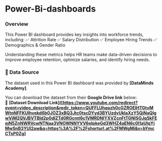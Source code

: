 # Power-Bi-dashboards

### Overview
This Power BI dashboard provides key insights into workforce trends, including:
✅ Attrition Rate
✅ Salary Distribution
✅ Employee Hiring Trends
✅ Demographics & Gender Ratio

Understanding these metrics helps HR teams make data-driven decisions to improve employee retention, optimize salaries, and identify hiring needs.


### 📌 Data Source  
The dataset used in this Power BI dashboard was provided by **[DataMinds Academy]**.  

You can download the dataset from their **Google Drive link** below:  
🔗 **[Dataset Download Link]([https://www.youtube.com/redirect?event=video_description&redir_token=QUFFLUhqazh0cGZROElHTGtvMWtnNFFKUlhvekd6b0JOZ3xBQ3Jtc0tscDYyd3BYUzdvUklaXzY5QjNaQlgwVjM2QVJBVTBld2p0dlZTd0RGcmt6c1VMRDNlYXVZcnFtTGNISGJqSkFEejN5ZnNWRVcwNTNaa3VNOWNNYVV6elpkeGd3WHZ4aEN6c0l1aUlqYjMwSnB3YUI2aw&q=https%3A%2F%2Fshorturl.at%2FMWgMi&v=bYmcCTsP0Zg]**  

